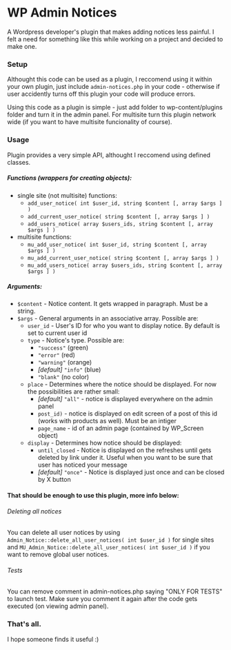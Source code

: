 # WP Admin Notices
A Wordpress developer's plugin that makes adding notices less painful. I felt a need for something like this while working on a project and decided to make one.

### Setup
Althought this code can be used as a plugin, I reccomend using it within your own plugin, just include `admin-notices.php` in your code - otherwise if user accidently turns off this plugin your code will produce errors.

Using this code as a plugin is simple - just add folder to wp-content/plugins folder and turn it in the admin panel. For multisite turn this plugin network wide (if you want to have multisite funcionality of course).

### Usage

Plugin provides a very simple API, althought I reccomend using defined classes.
##### Functions (wrappers for creating objects):
- single site (not multisite) functions:
    - `add_user_notice( int $user_id, string $content [, array $args ] )`
    - `add_current_user_notice( string $content [, array $args ] )`
    - `add_users_notice( array $users_ids, string $content [, array $args ] )`
- multisite functions:
    - `mu_add_user_notice( int $user_id, string $content [, array $args ] )`
    - `mu_add_current_user_notice( string $content [, array $args ] )`
    - `mu_add_users_notice( array $users_ids, string $content [, array $args ] )`

##### Arguments:
- `$content` - Notice content. It gets wrapped in paragraph. Must be a string.
- `$args` - General arguments in an associative array. Possible are:
    -  `user_id` - User's ID for who you want to display notice. By default is set to current user id
    -  `type` - Notice's type. Possible are:
        - `"success"` (green)
        - `"error"` (red)
        - `"warning"` (orange)
        - _[default]_ `"info"` (blue)
        - `"blank"` (no color)
    -   `place` - Determines where the notice should be displayed. For now the possibilities are rather small:
        - _[default]_ `"all"` - notice is displayed everywhere on the admin panel
        - `post_id)` - notice is displayed on edit screen of a post of this id (works with products as well). Must be an intiger
        - `page_name` - id of an admin page (contained by WP_Screen object)
    -  `display` - Determines how notice should be displayed:
        - `until_closed` - Notice is displayed on the refreshes until gets deleted by link under it. Useful when you want to be sure that user has noticed your message
        - _[default]_ `"once"` - Notice is displayed just once and can be closed by X button

#### That should be enough to use this plugin, more info below:
###### Deleting all notices
You can delete all user notices by using `Admin_Notice::delete_all_user_notices( int $user_id )` for single sites and `MU_Admin_Notice::delete_all_user_notices( int $user_id )` if you want to remove global user notices.
###### Tests
You can remove comment in admin-notices.php saying "ONLY FOR TESTS" to launch test. Make sure you comment it again after the code gets executed (on viewing admin panel).


### That's all.
I hope someone finds it useful :)
